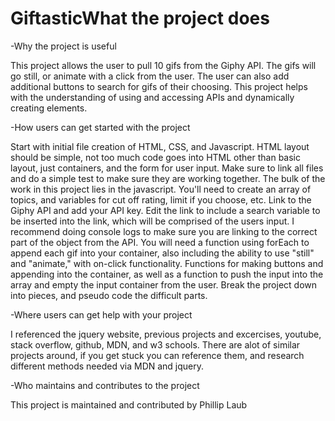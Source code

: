 # GiftasticWhat the project does
-Why the project is useful

This project allows the user to pull 10 gifs from the Giphy API. The gifs will go still, or animate with a click from the user. The user can also add additional buttons to search for gifs of their choosing. This project helps with the understanding of using and accessing APIs and dynamically creating elements.

-How users can get started with the project

Start with initial file creation of HTML, CSS, and Javascript. HTML layout should be simple, not too much code goes into HTML other than basic layout, just containers, and the form for user input. Make sure to link all files and do a simple test to make sure they are working together. The bulk of the work in this project lies in the javascript. You'll need to create an array of topics, and variables for cut off rating, limit if you choose, etc. Link to the Giphy API and add your API key. Edit the link to include a search variable to be inserted into the link, which will be comprised of the users input. I recommend doing console logs to make sure you are linking to the correct part of the object from the API. You will need a function using forEach to append each gif into your container, also including the ability to use "still" and "animate," with on-click functionality. Functions for making buttons and appending into the container, as well as a function to push the input into the array and empty the input container from the user. Break the project down into pieces, and pseudo code the difficult parts. 

-Where users can get help with your project

I referenced the jquery website, previous projects and excercises, youtube, stack overflow, github, MDN, and w3 schools. There are alot of similar projects around, if you get stuck you can reference them, and research different methods needed via MDN and jquery. 

-Who maintains and contributes to the project

This project is maintained and contributed by Phillip Laub
